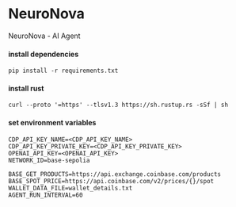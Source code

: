 # NeuroNova
NeuroNova - AI Agent

#### install dependencies
```
pip install -r requirements.txt
```

#### install rust
```
curl --proto '=https' --tlsv1.3 https://sh.rustup.rs -sSf | sh
```

#### set environment variables
```
CDP_API_KEY_NAME=<CDP_API_KEY_NAME>
CDP_API_KEY_PRIVATE_KEY=<CDP_API_KEY_PRIVATE_KEY>
OPENAI_API_KEY=<OPENAI_API_KEY>
NETWORK_ID=base-sepolia

BASE_GET_PRODUCTS=https://api.exchange.coinbase.com/products
BASE_SPOT_PRICE=https://api.coinbase.com/v2/prices/{}/spot
WALLET_DATA_FILE=wallet_details.txt
AGENT_RUN_INTERVAL=60
```
